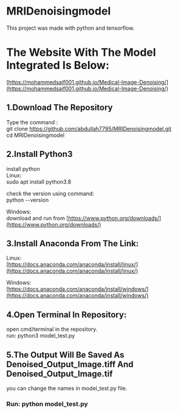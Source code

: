 # MRIDenoisingmodel

This project was made with python and tensorflow. 

# The Website With The Model Integrated Is Below:
[https://mohammedsaif001.github.io/Medical-Image-Denoising/](https://mohammedsaif001.github.io/Medical-Image-Denoising/)

## 1.Download The Repository

Type the command : \
git clone https://github.com/abdullah7795/MRIDenoisingmodel.git \
cd MRIDenoisingmodel 



## 2.Install Python3

install python \
Linux: \
sudo apt install python3.8 

check the version using command: \
python --version 

Windows: \
download and run from [https://www.python.org/downloads/](https://www.python.org/downloads/) 



## 3.Install Anaconda From The Link:

Linux: \
[https://docs.anaconda.com/anaconda/install/linux/](https://docs.anaconda.com/anaconda/install/linux/) 

Windows: \
[https://docs.anaconda.com/anaconda/install/windows/](https://docs.anaconda.com/anaconda/install/windows/) 


## 4.Open Terminal In Repository:

open cmd/terminal in the repository. \
run: python3 model_test.py 

## 5.The Output Will Be Saved As Denoised_Output_Image.tiff And Denoised_Output_Image.tif

you can change the names in model_test.py file. 





### Run:  python model_test.py 
